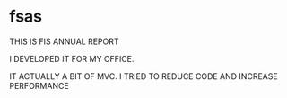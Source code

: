 fsas
====
THIS IS FIS ANNUAL REPORT

I DEVELOPED IT FOR MY OFFICE.

IT ACTUALLY A BIT OF MVC. I TRIED TO REDUCE CODE AND INCREASE PERFORMANCE

